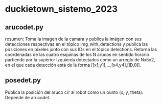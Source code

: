 # duckietown_sistemo_2023
## arucodet.py
resumen: Toma la imagen de la camara y publica la imágen con sus detecciones respectivas en el tópico img_with_detections y publica las posiciones en pixeles junto con sus IDs en el tópico detections.
Retorna las coordenadas de las cuatro esquinas de los N arucos en sentido horario partiendo por la superior izquierda detectados como un arreglo de Nx5x2, en el que cada detección está de la forma [[x1,y1],...,[x4,y4],[ID,0]].
## posedet.py
Publica la posición del aruco c/r al robot como un punto (x, y, theta). Depende de arucodet.
